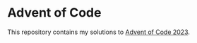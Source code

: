 # Advent of Code

This repository contains my solutions to [Advent of Code 2023](https://adventofcode.com/2023/).
